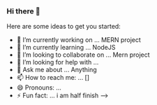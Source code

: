### Hi there 👋



Here are some ideas to get you started:

- 🔭 I’m currently working on ... MERN project
- 🌱 I’m currently learning ... NodeJS
- 👯 I’m looking to collaborate on ... Mern project
- 🤔 I’m looking for help with ...
- 💬 Ask me about ... Anything
- 📫 How to reach me: ... []
- 😄 Pronouns: ...
- ⚡ Fun fact: ... i am half finish
-->
